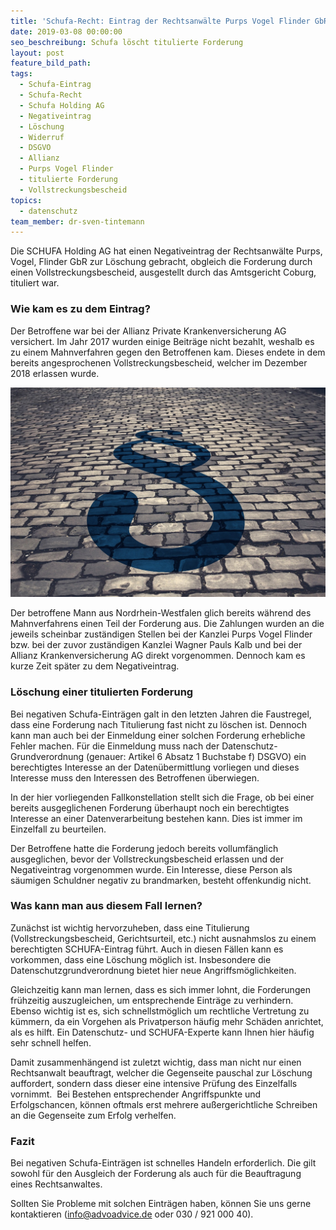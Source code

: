 ```yaml
---
title: 'Schufa-Recht: Eintrag der Rechtsanwälte Purps Vogel Flinder GbR gelöscht'
date: 2019-03-08 00:00:00
seo_beschreibung: Schufa löscht titulierte Forderung
layout: post
feature_bild_path:
tags:
  - Schufa-Eintrag
  - Schufa-Recht
  - Schufa Holding AG
  - Negativeintrag
  - Löschung
  - Widerruf
  - DSGVO
  - Allianz
  - Purps Vogel Flinder
  - titulierte Forderung
  - Vollstreckungsbescheid
topics:
  - datenschutz
team_member: dr-sven-tintemann
---
```


Die SCHUFA Holding AG hat einen Negativeintrag der Rechtsanw&auml;lte Purps, Vogel, Flinder GbR zur L&ouml;schung gebracht, obgleich die Forderung durch einen Vollstreckungsbescheid, ausgestellt durch das Amtsgericht Coburg, tituliert war.&nbsp;

### Wie kam es zu dem Eintrag?

Der Betroffene war bei der Allianz Private Krankenversicherung AG versichert. Im Jahr 2017 wurden einige Beitr&auml;ge nicht bezahlt, weshalb es zu einem Mahnverfahren gegen den Betroffenen kam. Dieses endete in dem bereits angesprochenen Vollstreckungsbescheid, welcher im Dezember 2018 erlassen wurde.

![](/uploads/courts-2962346-1280-1.jpg)

Der betroffene Mann aus Nordrhein-Westfalen glich bereits w&auml;hrend des Mahnverfahrens einen Teil der Forderung aus. Die Zahlungen wurden an die jeweils scheinbar zust&auml;ndigen Stellen bei der Kanzlei Purps Vogel Flinder bzw. bei der zuvor zust&auml;ndigen Kanzlei Wagner Pauls Kalb und bei der Allianz Krankenversicherung AG direkt vorgenommen. Dennoch kam es kurze Zeit sp&auml;ter zu dem Negativeintrag.

### L&ouml;schung einer titulierten Forderung

Bei negativen Schufa-Eintr&auml;gen galt in den letzten Jahren die Faustregel, dass eine Forderung nach Titulierung fast nicht zu l&ouml;schen ist. Dennoch kann man auch bei der Einmeldung einer solchen Forderung erhebliche Fehler machen. F&uuml;r die Einmeldung muss nach der Datenschutz-Grundverordnung (genauer: Artikel 6 Absatz 1 Buchstabe f) DSGVO) ein berechtigtes Interesse an der Daten&uuml;bermittlung vorliegen und dieses Interesse muss den Interessen des Betroffenen &uuml;berwiegen.

In der hier vorliegenden Fallkonstellation stellt sich die Frage, ob bei einer bereits ausgeglichenen Forderung &uuml;berhaupt noch ein berechtigtes Interesse an einer Datenverarbeitung bestehen kann. Dies ist immer im Einzelfall zu beurteilen.

Der Betroffene hatte die Forderung jedoch bereits vollumf&auml;nglich ausgeglichen, bevor der Vollstreckungsbescheid erlassen und der Negativeintrag vorgenommen wurde. Ein Interesse, diese Person als s&auml;umigen Schuldner negativ zu brandmarken, besteht offenkundig nicht.

### Was kann man aus diesem Fall lernen?

Zun&auml;chst ist wichtig hervorzuheben, dass eine Titulierung (Vollstreckungsbescheid, Gerichtsurteil, etc.) nicht ausnahmslos zu einem berechtigten SCHUFA-Eintrag f&uuml;hrt. Auch in diesen F&auml;llen kann es vorkommen, dass eine L&ouml;schung m&ouml;glich ist. Insbesondere die Datenschutzgrundverordnung bietet hier neue Angriffsm&ouml;glichkeiten.

Gleichzeitig kann man lernen, dass es sich immer lohnt, die Forderungen fr&uuml;hzeitig auszugleichen, um entsprechende Eintr&auml;ge zu verhindern. Ebenso wichtig ist es, sich schnellstm&ouml;glich um rechtliche Vertretung zu k&uuml;mmern, da ein Vorgehen als Privatperson h&auml;ufig mehr Sch&auml;den anrichtet, als es hilft. Ein Datenschutz- und SCHUFA-Experte kann Ihnen hier h&auml;ufig sehr schnell helfen.

Damit zusammenh&auml;ngend ist zuletzt wichtig, dass man nicht nur einen Rechtsanwalt beauftragt, welcher die Gegenseite pauschal zur L&ouml;schung auffordert, sondern dass dieser eine intensive Pr&uuml;fung des Einzelfalls vornimmt.&nbsp; Bei Bestehen entsprechender Angriffspunkte und Erfolgschancen, k&ouml;nnen oftmals erst mehrere au&szlig;ergerichtliche Schreiben an die Gegenseite zum Erfolg verhelfen.&nbsp;

### Fazit

Bei negativen Schufa-Eintr&auml;gen ist schnelles Handeln erforderlich. Die gilt sowohl f&uuml;r den Ausgleich der Forderung als auch f&uuml;r die Beauftragung eines Rechtsanwaltes.

Sollten Sie Probleme mit solchen Eintr&auml;gen haben, k&ouml;nnen Sie uns gerne kontaktieren (info@advoadvice.de oder 030 / 921 000 40).

&nbsp;
